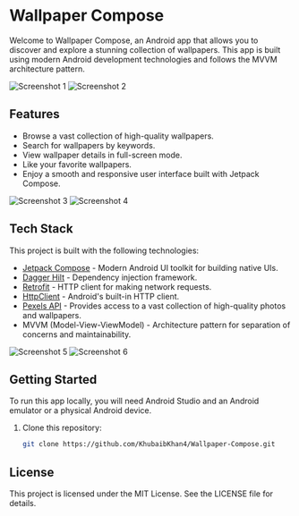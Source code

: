 # Wallpaper Compose

Welcome to Wallpaper Compose, an Android app that allows you to discover and explore a stunning collection of wallpapers. This app is built using modern Android development technologies and follows the MVVM architecture pattern.

![Screenshot 1](screenshots/Screenshot_20231002_180445.png)
![Screenshot 2](screenshots/Screenshot_20231002_180527.png)

## Features

- Browse a vast collection of high-quality wallpapers.
- Search for wallpapers by keywords.
- View wallpaper details in full-screen mode.
- Like your favorite wallpapers.
- Enjoy a smooth and responsive user interface built with Jetpack Compose.

![Screenshot 3](screenshots/Screenshot_20231002_180542.png)
![Screenshot 4](screenshots/Screenshot_20231002_180604.png)

## Tech Stack

This project is built with the following technologies:

- [Jetpack Compose](https://developer.android.com/jetpack/compose) - Modern Android UI toolkit for building native UIs.
- [Dagger Hilt](https://dagger.dev/hilt/) - Dependency injection framework.
- [Retrofit](https://square.github.io/retrofit/) - HTTP client for making network requests.
- [HttpClient](https://developer.android.com/jetpack/compose) - Android's built-in HTTP client.
- [Pexels API](https://www.pexels.com/api/documentation/) - Provides access to a vast collection of high-quality photos and wallpapers.
- MVVM (Model-View-ViewModel) - Architecture pattern for separation of concerns and maintainability.

![Screenshot 5](screenshots/Screenshot_20231002_180621.png)
![Screenshot 6](screenshots/Screenshot_20231002_180713.png)

## Getting Started

To run this app locally, you will need Android Studio and an Android emulator or a physical Android device.

1. Clone this repository:

   ```bash
   git clone https://github.com/KhubaibKhan4/Wallpaper-Compose.git

## License
This project is licensed under the MIT License. See the LICENSE file for details.
